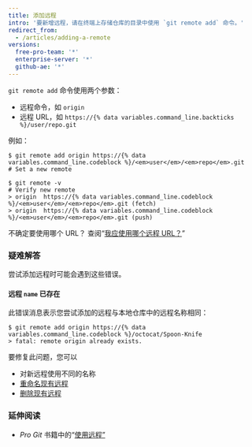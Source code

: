 ```yaml
---
title: 添加远程
intro: '要新增远程，请在终端上存储仓库的目录中使用 `git remote add` 命令。'
redirect_from:
  - /articles/adding-a-remote
versions:
  free-pro-team: '*'
  enterprise-server: '*'
  github-ae: '*'
---
```


`git remote add` 命令使用两个参数：

* 远程命令，如 `origin`
* 远程 URL，如 `https://{% data variables.command_line.backticks %}/user/repo.git`

例如：

```shell
$ git remote add origin https://{% data variables.command_line.codeblock %}/<em>user</em>/<em>repo</em>.git
# Set a new remote

$ git remote -v
# Verify new remote
> origin  https://{% data variables.command_line.codeblock %}/<em>user</em>/<em>repo</em>.git (fetch)
> origin  https://{% data variables.command_line.codeblock %}/<em>user</em>/<em>repo</em>.git (push)
```

不确定要使用哪个 URL？  查阅“[我应使用哪个远程 URL？](/articles/which-remote-url-should-i-use)”

### 疑难解答

尝试添加远程时可能会遇到这些错误。

#### 远程 `name` 已存在

此错误消息表示您尝试添加的远程与本地仓库中的远程名称相同：

```shell
$ git remote add origin https://{% data variables.command_line.codeblock %}/octocat/Spoon-Knife
> fatal: remote origin already exists.
```

要修复此问题，您可以

* 对新远程使用不同的名称
* [重命名现有远程](/articles/renaming-a-remote)
* [删除现有远程](/articles/removing-a-remote)

### 延伸阅读

- _Pro Git_ 书籍中的“[使用远程”](https://git-scm.com/book/en/Git-Basics-Working-with-Remotes)
